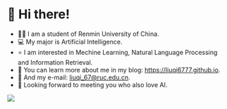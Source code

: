 # 👋 Hi there!

- 👨‍🎓 I am a student of Renmin University of China.
- 💻 My major is Artificial Intelligence.
- ⭐ I am interested in Mechine Learning, Natural Language Processing and Information Retrieval.
- 🔖 You can learn more about me in my blog: https://liuqi6777.github.io.
- 📧 And my e-mail: liuqi_67@ruc.edu.cn.
- 🤝 Looking forward to meeting you who also love AI.

<!---
liuqi6777/liuqi6777 is a ✨ special ✨ repository because its `README.md` (this file) appears on your GitHub profile.
You can click the Preview link to take a look at your changes.
--->

![](https://github-readme-stats.vercel.app/api?username=liuqi6777)
